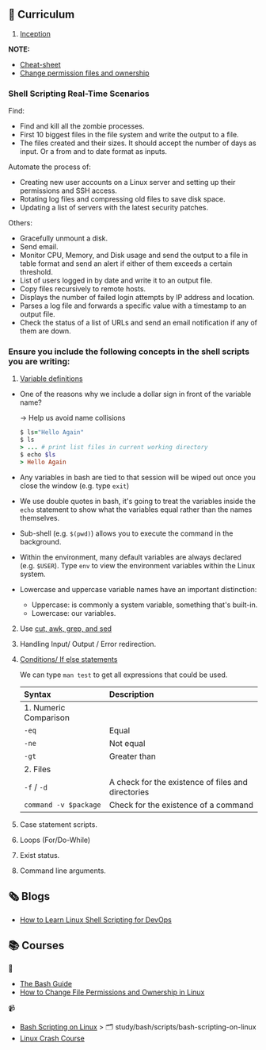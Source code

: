 ## 📄 Curriculum

1. [Inception](docs/1-inception.md)

**NOTE:**

- [Cheat-sheet](./misc/cheat-sheet.md)
- [Change permission files and ownership](./misc/permission.md)

### Shell Scripting Real-Time Scenarios

Find:

- Find and kill all the zombie processes.
- First 10 biggest files in the file system and write the output to a file.
- The files created and their sizes. It should accept the number of days as input. Or a from and to date format as inputs.

Automate the process of:

- Creating new user accounts on a Linux server and setting up their permissions and SSH access.
- Rotating log files and compressing old files to save disk space.
- Updating a list of servers with the latest security patches.

Others:

- Gracefully unmount a disk.
- Send email.
- Monitor CPU, Memory, and Disk usage and send the output to a file in table format and send an alert if either of them exceeds a certain threshold.
- List of users logged in by date and write it to an output file.
- Copy files recursively to remote hosts.
- Displays the number of failed login attempts by IP address and location.
- Parses a log file and forwards a specific value with a timestamp to an output file.
- Check the status of a list of URLs and send an email notification if any of them are down.

### Ensure you include the following concepts in the shell scripts you are writing:

1. [Variable definitions](scripts/bash-scripting-on-linux/variables)

- One of the reasons why we include a dollar sign in front of the variable name?

  -> Help us avoid name collisions

  ```ruby
  $ ls="Hello Again"
  $ ls
  > ... # print list files in current working directory
  $ echo $ls
  > Hello Again
  ```

- Any variables in bash are tied to that session will be wiped out once you close the window (e.g. type `exit`)
- We use double quotes in bash, it's going to treat the variables inside the `echo` statement to show what the variables equal rather than the names themselves.
- Sub-shell (e.g. `$(pwd)`) allows you to execute the command in the background.
- Within the environment, many default variables are always declared (e.g. `$USER`). Type `env` to view the environment variables within the Linux system.
- Lowercase and uppercase variable names have an important distinction:
  - Uppercase: is commonly a system variable, something that's built-in.
  - Lowercase: our variables.

2. Use [cut, awk, grep, and sed](https://blog.knoldus.com/play-with-text-in-linux-grep-cut-awk-sed/)
3. Handling Input/ Output / Error redirection.
4. [Conditions/ If else statements](scripts/bash-scripting-on-linux/conditions)

   We can type `man test` to get all expressions that could be used.

   | Syntax                | Description                                        |
   | :-------------------- | :------------------------------------------------- |
   | 1. Numeric Comparison |
   | `-eq`                 | Equal                                              |
   | `-ne`                 | Not equal                                          |
   | `-gt`                 | Greater than                                       |
   | 2. Files              |                                                    |
   | `-f` / `-d`           | A check for the existence of files and directories |
   | `command -v $package` | Check for the existence of a command               |

5. Case statement scripts.
6. Loops (For/Do-While)
7. Exist status.
8. Command line arguments.

## 🗞️ Blogs

- [How to Learn Linux Shell Scripting for DevOps](https://devopscube.com/linux-shell-scripting-for-devops/)

## 📚 Courses

📑

- [The Bash Guide](https://guide.bash.academy/)
- [How to Change File Permissions and Ownership in Linux](https://www.freecodecamp.org/news/linux-chmod-chown-change-file-permissions/)

📹

- [Bash Scripting on Linux](https://www.youtube.com/playlist?list=PLT98CRl2KxKGj-VKtApD8-zCqSaN2mD4w) > 🗂️ study/bash/scripts/bash-scripting-on-linux
- [Linux Crash Course](https://www.youtube.com/playlist?list=PLT98CRl2KxKHKd_tH3ssq0HPrThx2hESW)
